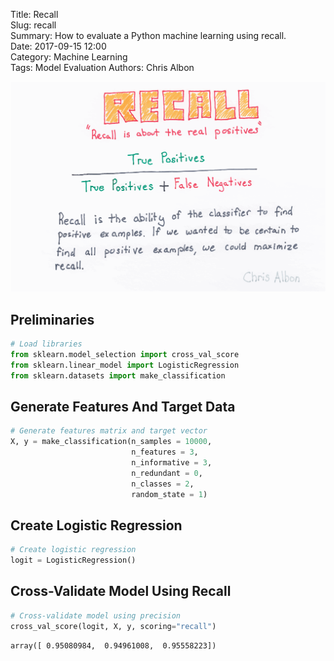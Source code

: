 Title: Recall  
Slug: recall  
Summary: How to evaluate a Python machine learning using recall.    
Date: 2017-09-15 12:00  
Category: Machine Learning  
Tags: Model Evaluation
Authors: Chris Albon

<a alt="Recall" href="https://machinelearningflashcards.com">
    <img src="recall/Recall_print.png" class="flashcard center-block">
</a>

## Preliminaries


```python
# Load libraries
from sklearn.model_selection import cross_val_score
from sklearn.linear_model import LogisticRegression
from sklearn.datasets import make_classification
```

## Generate Features And Target Data


```python
# Generate features matrix and target vector
X, y = make_classification(n_samples = 10000,
                           n_features = 3,
                           n_informative = 3,
                           n_redundant = 0,
                           n_classes = 2,
                           random_state = 1)
```

## Create Logistic Regression


```python
# Create logistic regression
logit = LogisticRegression()
```

## Cross-Validate Model Using Recall


```python
# Cross-validate model using precision
cross_val_score(logit, X, y, scoring="recall")
```




    array([ 0.95080984,  0.94961008,  0.95558223])


